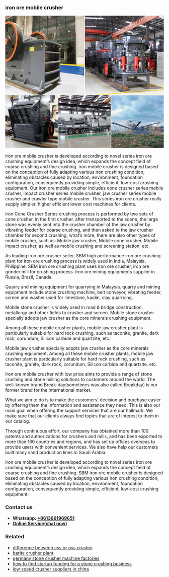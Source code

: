 <h3>iron ore mobile crusher</h3><img src='1706766817.jpg' alt=''><p>Iron ore mobile crusher is developed according to novel series iron ore crushing equipment’s design idea, which expands the concept field of coarse crushing and fine crushing. iron mobile crusher is designed based on the conception of fully adapting various iron crushing condition, eliminating obstacles caused by location, environment, foundation configuration, consequently providing simple, efficient, low-cost crushing equipment. Our iron ore mobile crusher includes cone crusher series mobile crusher, impact crusher series mobile crusher, jaw crusher series mobile crusher and crawler type mobile crusher. This series iron ore crusher really supply simpler, higher efficient lower cost machines for clients.</p><p>Iron Cone Crusher Series crushing process is performed by two sets of cone crusher, in the first crusher, after transported to the scene, the large stone was evenly sent into the crusher chamber of the jaw crusher by vibrating feeder for coarse crushing, and then asked to the jaw crusher chamber for second crushing, what’s more, there are also other types of mobile crusher, such as: Mobile jaw crusher, Mobile cone crusher, Mobile impact crusher, as well as mobile crushing and screening station, etc.</p><p>As leading iron ore crusher seller, SBM high performance iron ore crushing plant for iron ore crushing process is widely used in India, Malaysia, Philippine. SBM iron ore crushing plant uses iron ore crusher, iron ore grinder mill for crushing process. Iron ore mining equipments supplier in Russia, Brazil, Canada.</p><p>Quarry and mining equipment for quarrying in Malaysia. quarry and mining equipment include stone crushing machine, belt conveyor, vibrating feeder, screen and washer used for limestone, kaolin, clay quarrying.</p><p>Mobile stone crusher is widely used in road & bridge construction, metallurgy and other fields to crusher and screen. Mobile stone crusher specially adopts jaw crusher as the core minerals crushing equipment.</p><p>Among all these mobile crusher plants, mobile jaw crusher plant is particularly suitable for hard rock crushing, such as taconite, granite, dark rock, corundum, Silicon carbide and quartzite, etc.</p><p>Mobile jaw crusher specially adopts jaw crusher as the core minerals crushing equipment. Among all these mobile crusher plants, mobile jaw crusher plant is particularly suitable for hard rock crushing, such as taconite, granite, dark rock, corundum, Silicon carbide and quartzite, etc.</p><p>Iron ore mobile crusher with low price aims to provide a range of stone crushing and stone milling solutions to customers around the world. The well-known brand Break-day(sometimes was also called Breakday) is our former brand for the international market. </p><p>What we aim to do is to make the customers' decision and purchase easier by offering them the information and assistance they need. This is also our main goal when offering the support services that are our hallmark. We make sure that our clients always find topics that are of interest to them in our catalog.</p><p>Through continuous effort, our company has obtained more than 100 patents and authorizations for crushers and mills, and has been exported to more than 160 countries and regions, and has set up offices overseas to provide users with convenient services. We also have help our customers built many sand production lines in Saudi Arabia. </p><p>Iron ore mobile crusher is developed according to novel series iron ore crushing equipment’s design idea, which expands the concept field of coarse crushing and fine crushing. SBM iron ore mobile crusher is designed based on the conception of fully adapting various iron crushing condition, eliminating obstacles caused by location, environment, foundation configuration, consequently providing simple, efficient, low-cost crushing equipment.</p><h3>Contact us</h3><ul><li><strong>Whatsapp:&nbsp;<a href="https://wa.me/8613661969651">+8613661969651</a></strong></li><li><a href="https://swt.shibang-china.com/?git&amp;zhl&amp;iron ore mobile crusher"><strong>Online Service(chat now)</strong></a></li></ul><h3>Related</h3><ul><li><a href='difference between css or oss crusher.md'>difference between css or oss crusher</a></li><li><a href='barite crusher plant.md'>barite crusher plant</a></li><li><a href='germany stone crusher machine factories.md'>germany stone crusher machine factories</a></li><li><a href='how to find startup funding for a stone crushing business.md'>how to find startup funding for a stone crushing business</a></li><li><a href='low speed crusher suppliers in china.md'>low speed crusher suppliers in china</a></li></ul>
